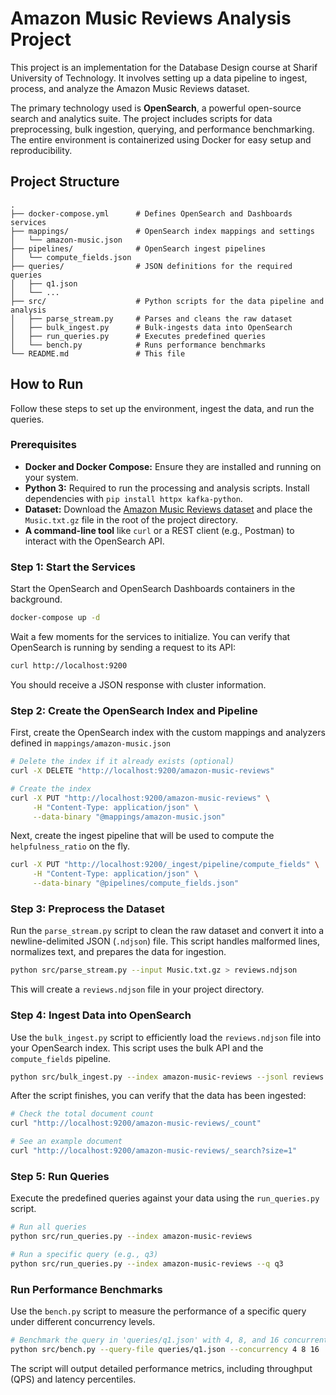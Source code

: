 # Amazon Music Reviews Analysis Project

This project is an implementation for the Database Design course at Sharif University of Technology. It involves setting up a data pipeline to ingest, process, and analyze the Amazon Music Reviews dataset.

The primary technology used is **OpenSearch**, a powerful open-source search and analytics suite. The project includes scripts for data preprocessing, bulk ingestion, querying, and performance benchmarking. The entire environment is containerized using Docker for easy setup and reproducibility.

## Project Structure

    .
    ├── docker-compose.yml      # Defines OpenSearch and Dashboards services
    ├── mappings/               # OpenSearch index mappings and settings
    │   └── amazon-music.json
    ├── pipelines/              # OpenSearch ingest pipelines
    │   └── compute_fields.json
    ├── queries/                # JSON definitions for the required queries
    │   ├── q1.json
    │   └── ...
    ├── src/                    # Python scripts for the data pipeline and analysis
    │   ├── parse_stream.py     # Parses and cleans the raw dataset
    │   ├── bulk_ingest.py      # Bulk-ingests data into OpenSearch
    │   ├── run_queries.py      # Executes predefined queries
    │   └── bench.py            # Runs performance benchmarks
    └── README.md               # This file

## How to Run

Follow these steps to set up the environment, ingest the data, and run the queries.

### Prerequisites

* **Docker and Docker Compose:** Ensure they are installed and running on your system.
* **Python 3:** Required to run the processing and analysis scripts. Install dependencies with `pip install httpx kafka-python`.
* **Dataset:** Download the [Amazon Music Reviews dataset](http://snap.stanford.edu/data/web-Amazon.html) and place the `Music.txt.gz` file in the root of the project directory.
* **A command-line tool** like `curl` or a REST client (e.g., Postman) to interact with the OpenSearch API.

### Step 1: Start the Services

Start the OpenSearch and OpenSearch Dashboards containers in the background.

```bash
docker-compose up -d
```

Wait a few moments for the services to initialize. You can verify that OpenSearch is running by sending a request to its API:

```bash
curl http://localhost:9200
```

You should receive a JSON response with cluster information.

### Step 2: Create the OpenSearch Index and Pipeline
First, create the OpenSearch index with the custom mappings and analyzers defined in `mappings/amazon-music.json`
```bash
# Delete the index if it already exists (optional)
curl -X DELETE "http://localhost:9200/amazon-music-reviews"

# Create the index
curl -X PUT "http://localhost:9200/amazon-music-reviews" \
     -H "Content-Type: application/json" \
     --data-binary "@mappings/amazon-music.json"
```

Next, create the ingest pipeline that will be used to compute the `helpfulness_ratio` on the fly.
```bash
curl -X PUT "http://localhost:9200/_ingest/pipeline/compute_fields" \
     -H "Content-Type: application/json" \
     --data-binary "@pipelines/compute_fields.json"
```
### Step 3: Preprocess the Dataset
Run the `parse_stream.py` script to clean the raw dataset and convert it into a newline-delimited JSON (`.ndjson`) file. This script handles malformed lines, normalizes text, and prepares the data for ingestion.

```bash
python src/parse_stream.py --input Music.txt.gz > reviews.ndjson
```
This will create a `reviews.ndjson` file in your project directory.
### Step 4: Ingest Data into OpenSearch
Use the `bulk_ingest.py` script to efficiently load the `reviews.ndjson` file into your OpenSearch index. This script uses the bulk API and the `compute_fields` pipeline.

```bash
python src/bulk_ingest.py --index amazon-music-reviews --jsonl reviews.ndjson --pipeline compute_fields
```
After the script finishes, you can verify that the data has been ingested:
```bash
# Check the total document count
curl "http://localhost:9200/amazon-music-reviews/_count"

# See an example document
curl "http://localhost:9200/amazon-music-reviews/_search?size=1"
```

### Step 5: Run Queries
Execute the predefined queries against your data using the `run_queries.py` script.
```bash
# Run all queries
python src/run_queries.py --index amazon-music-reviews

# Run a specific query (e.g., q3)
python src/run_queries.py --index amazon-music-reviews --q q3
```

### Run Performance Benchmarks
Use the `bench.py` script to measure the performance of a specific query under different concurrency levels.
```bash
# Benchmark the query in 'queries/q1.json' with 4, 8, and 16 concurrent clients
python src/bench.py --query-file queries/q1.json --concurrency 4 8 16
```

The script will output detailed performance metrics, including throughput (QPS) and latency percentiles.

